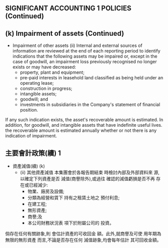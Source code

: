 ## SIGNIFICANT ACCOUNTING 1 **POLICIES** (Continued)

## (k) **Impairment of assets** (Continued)

- Impairment of other assets (ii) Internal and external sources of information are reviewed at the end of each reporting period to identify indications that the following assets may be impaired or, except in the case of goodwill, an impairment loss previously recognised no longer exists or may have decreased:
  - property, plant and equipment;
  - pre-paid interests in leasehold land classified as being held under an operating lease;
  - construction in progress;
  - intangible assets;
  - goodwill; and
  - investments in subsidiaries in the Company's statement of financial position.

If any such indication exists, the asset's recoverable amount is estimated. In addition, for goodwill, and intangible assets that have indefinite useful lives. the recoverable amount is estimated annually whether or not there is any indication of impairment.

## 主要會計政策(續) 1

- 資產減值(續) (k)
  - (ii) 其他資產減值 本集團會於各報告期結束 時檢討內部及外部資料來 源,以確定下列資產是否 減值(商譽除外),或過往 確認的減值虧損是否不再 存在或已經減少:
    - 物業、廠房及設備;
    - 分類為經營和賃下 持有之租賃土地之 預付利息;
    - 在建工程;
    - 無形資產;
    - 商譽;及
    - 本公司財務狀況表 項下於附屬公司的 投資。

倘存在任何有關跡象,則 會估計資產的可收回金 額。此外,就商譽及可使 用年期為無限的無形資產 而言,不論是否存在任何 減值跡象,均會每年估計 其可回收金額。